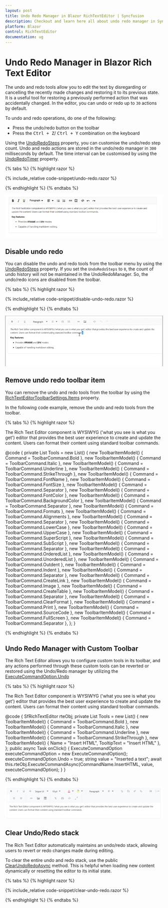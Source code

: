 ```yaml
---
layout: post
title: Undo Redo Manager in Blazor RichTextEditor | Syncfusion
description: Checkout and learn here all about undo redo manager in Syncfusion Blazor RichTextEditor component and much more.
platform: Blazor
control: RichTextEditor
documentation: ug
---
```


# Undo Redo Manager in Blazor Rich Text Editor

The undo and redo tools allow you to edit the text by disregarding or cancelling the recently made changes and restoring it to its previous state. It is a useful tool for restoring a previously performed action that was accidentally changed. In the editor, you can undo or redo up to `30` actions by default. 

To undo and redo operations, do one of the following:

* Press the undo/redo button on the toolbar
* Press the <kbd>Ctrl + Z</kbd>/ <kbd>Ctrl + Y</kbd> combination on the keyboard

Using the [UndoRedoSteps](https://help.syncfusion.com/cr/blazor/Syncfusion.Blazor.RichTextEditor.SfRichTextEditor.html) property, you can customise the undo/redo step count. Undo and redo actions are stored in the undo/redo manager in `300` milliseconds by default. The time interval can be customised by using the [UndoRedoTimer](https://help.syncfusion.com/cr/blazor/Syncfusion.Blazor.RichTextEditor.SfRichTextEditor.html#Syncfusion_Blazor_RichTextEditor_SfRichTextEditor_UndoRedoTimer) property.

{% tabs %}
{% highlight razor %}

{% include_relative code-snippet/undo-redo.razor %}

{% endhighlight %}
{% endtabs %}

![Blazor RichTextEditor undo/redo operation](./images/blazor-richtexteditor-undo-redo-operation.png)

## Disable undo redo

You can disable the undo and redo tools from the toolbar menu by using the [UndoRedoSteps](https://help.syncfusion.com/cr/blazor/Syncfusion.Blazor.RichTextEditor.SfRichTextEditor.html#Syncfusion_Blazor_RichTextEditor_SfRichTextEditor_UndoRedoSteps) property. If you set the `UndoRedoSteps` to `0`, the count of undo history will not be maintained in the UndoRedoManager. So, the undo/redo icons are disabled from the toolbar.

{% tabs %}
{% highlight razor %}

{% include_relative code-snippet/disable-undo-redo.razor %}

{% endhighlight %}
{% endtabs %}

![Blazor RichTextEditor disable undo/redo operation](./images/blazor-richtexteditor-disable-undo-redo.gif)

## Remove undo redo toolbar item

You can remove the undo and redo tools from the toolbar by using the [RichTextEditorToolbarSettings.Items](https://help.syncfusion.com/cr/blazor/Syncfusion.Blazor.RichTextEditor.RichTextEditorToolbarSettings.html#Syncfusion_Blazor_RichTextEditor_RichTextEditorToolbarSettings_Items) property.

In the following code example, remove the undo and redo tools from the toolbar.

{% tabs %}
{% highlight razor %}

<SfRichTextEditor>
    <RichTextEditorToolbarSettings Items="@Tools" />
    <p>The Rich Text Editor component is WYSIWYG ('what you see is what you get') editor that provides the best user experience to create and update the content. Users can format their content using standard toolbar commands.</p>
</SfRichTextEditor>

@code {
    private List<ToolbarItemModel> Tools = new List<ToolbarItemModel>()
    {
        new ToolbarItemModel() { Command = ToolbarCommand.Bold },
        new ToolbarItemModel() { Command = ToolbarCommand.Italic },
        new ToolbarItemModel() { Command = ToolbarCommand.Underline },
        new ToolbarItemModel() { Command = ToolbarCommand.StrikeThrough },
        new ToolbarItemModel() { Command = ToolbarCommand.FontName },
        new ToolbarItemModel() { Command = ToolbarCommand.FontSize },
        new ToolbarItemModel() { Command = ToolbarCommand.Separator },
        new ToolbarItemModel() { Command = ToolbarCommand.FontColor },
        new ToolbarItemModel() { Command = ToolbarCommand.BackgroundColor },
        new ToolbarItemModel() { Command = ToolbarCommand.Separator },
        new ToolbarItemModel() { Command = ToolbarCommand.Formats },
        new ToolbarItemModel() { Command = ToolbarCommand.Alignments },
        new ToolbarItemModel() { Command = ToolbarCommand.Separator },
        new ToolbarItemModel() { Command = ToolbarCommand.LowerCase },
        new ToolbarItemModel() { Command = ToolbarCommand.UpperCase },
        new ToolbarItemModel() { Command = ToolbarCommand.SuperScript },
        new ToolbarItemModel() { Command = ToolbarCommand.SubScript },
        new ToolbarItemModel() { Command = ToolbarCommand.Separator },
        new ToolbarItemModel() { Command = ToolbarCommand.OrderedList },
        new ToolbarItemModel() { Command = ToolbarCommand.UnorderedList },
        new ToolbarItemModel() { Command = ToolbarCommand.Outdent },
        new ToolbarItemModel() { Command = ToolbarCommand.Indent },
        new ToolbarItemModel() { Command = ToolbarCommand.Separator },
        new ToolbarItemModel() { Command = ToolbarCommand.CreateLink },
        new ToolbarItemModel() { Command = ToolbarCommand.Image },
        new ToolbarItemModel() { Command = ToolbarCommand.CreateTable },
        new ToolbarItemModel() { Command = ToolbarCommand.Separator },
        new ToolbarItemModel() { Command = ToolbarCommand.ClearFormat },
        new ToolbarItemModel() { Command = ToolbarCommand.Print },
        new ToolbarItemModel() { Command = ToolbarCommand.SourceCode },
        new ToolbarItemModel() { Command = ToolbarCommand.FullScreen },
        new ToolbarItemModel() { Command = ToolbarCommand.Separator },
    };
}

{% endhighlight %}
{% endtabs %}

## Undo Redo Manager with Custom Toolbar

The Rich Text Editor allows you to configure custom tools in its toolbar, and any actions performed through these custom tools can be reverted or restored using the Undo/Redo manager by utilizing the [ExecuteCommandOption.Undo](https://help.syncfusion.com/cr/blazor/Syncfusion.Blazor.RichTextEditor.ExecuteCommandOption.html#Syncfusion_Blazor_RichTextEditor_ExecuteCommandOption_Undo)

{% tabs %}
{% highlight razor %}

<SfRichTextEditor>
    <RichTextEditorToolbarSettings Items="@Tools">
                <RichTextEditorCustomToolbarItems>
                    <RichTextEditorCustomToolbarItem Name="Insert HTML">
                        <Template>                           
                           <SfButton Content="Insert HTML" @onclick="onClick"></SfButton>
                        </Template>
                    </RichTextEditorCustomToolbarItem>                    
                </RichTextEditorCustomToolbarItems>
    </RichTextEditorToolbarSettings>
    <p>The Rich Text Editor component is WYSIWYG ('what you see is what you get') editor that provides the best user experience to create and update the content. Users can format their content using standard toolbar commands.</p>
</SfRichTextEditor>

@code {
    SfRichTextEditor rteObj;
    private List<ToolbarItemModel> Tools = new List<ToolbarItemModel>()
    {
        new ToolbarItemModel() { Command = ToolbarCommand.Bold },
        new ToolbarItemModel() { Command = ToolbarCommand.Italic },
        new ToolbarItemModel() { Command = ToolbarCommand.Underline },
        new ToolbarItemModel() { Command = ToolbarCommand.StrikeThrough },
        new ToolbarItemModel() { Name = "Insert HTML", TooltipText = "Insert HTML" },
    };
    public async Task  onClick()
    {
        ExecuteCommandOption executeCommandOption = new ExecuteCommandOption();
        executeCommandOption.Undo = true;
        string value = "Inserted a text";
        await this.rteObj.ExecuteCommandAsync(CommandName.InsertHTML, value, executeCommandOption);
    }
}

{% endhighlight %}
{% endtabs %}

![Blazor RichTextEditor remove undo/redo tools](./images/blazor-richtexteditor-remove-undo-redo.png)

## Clear Undo/Redo stack

The Rich Text Editor automatically maintains an undo/redo stack, allowing users to revert or redo changes made during editing.

To clear the entire undo and redo stack, use the public [ClearUndoRedoAsync](https://help.syncfusion.com/cr/blazor/Syncfusion.Blazor.RichTextEditor.SfRichTextEditor.html#Syncfusion_Blazor_RichTextEditor_SfRichTextEditor_ClearUndoRedoAsync) method. This is helpful when loading new content dynamically or resetting the editor to its initial state.

{% tabs %}
{% highlight razor %}

{% include_relative code-snippet/clear-undo-redo.razor %}

{% endhighlight %}
{% endtabs %}
